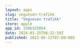 ```yaml
---
layout: apps
slug: vegvesen-trafikk
title: "Vegvesen trafikk"
store: apple
app_id: 1596325054
date: 2024-01-25T06:22:59Z
published: 2022-06-12T07:00:00Z
---
```

